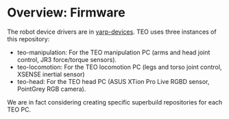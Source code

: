 # Overview: Firmware

The robot device drivers are in [yarp-devices](https://github.com/roboticslab-uc3m/yarp-devices). TEO uses three instances of this repository:

* teo-manipulation: For the TEO manipulation PC \(arms and head joint control, JR3 force/torque sensors\).
* teo-locomotion: For the TEO locomotion PC \(legs and torso joint control, XSENSE inertial sensor\)
* teo-head: For the TEO head PC \(ASUS XTion Pro Live RGBD sensor, PointGrey RGB camera\).

We are in fact considering creating specific superbuild repositories for each TEO PC.


